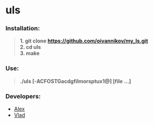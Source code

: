 # uls

### Installation:
>**1. git clone https://github.com/oivannikov/my_ls.git**   
>**2. cd uls**  
>**3. make**  

### Use:
  >**./uls [-ACFOSTGacdgfilmorsptux1@] [file ...]**  

### Developers:
- [Alex](https://github.com/ivannikovalex0502)
- [Vlad](https://github.com/vstruk01)
